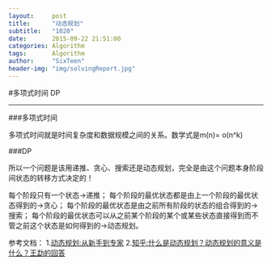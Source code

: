 ```yaml
---
layout:     post
title:      "动态规划"
subtitle:   "1020"
date:       2015-09-22 21:51:00
categories: Algorithm
tags:       Algorithm
author:     "SixTeen"
header-img: "img/solvingReport.jpg"
---
```


#多项式时间 DP

---

###多项式时间

多项式时间就是时间复杂度和数据规模之间的关系。数学式是m(n)= o(n^k)

###DP

所以一个问题是该用递推、贪心、搜索还是动态规划，完全是由这个问题本身阶段间状态的转移方式决定的！

每个阶段只有一个状态->递推；
每个阶段的最优状态都是由上一个阶段的最优状态得到的->贪心；
每个阶段的最优状态是由之前所有阶段的状态的组合得到的->搜索；
每个阶段的最优状态可以从之前某个阶段的某个或某些状态直接得到而不管之前这个状态是如何得到的->动态规划。


参考文档：
1.[动态规划:从新手到专家](http://www.360doc.com/content/13/0601/00/8076359_289597587.shtml)
2.[知乎:什么是动态规划？动态规划的意义是什么？王勐的回答](http://www.zhihu.com/question/23995189/answer/35429905)

